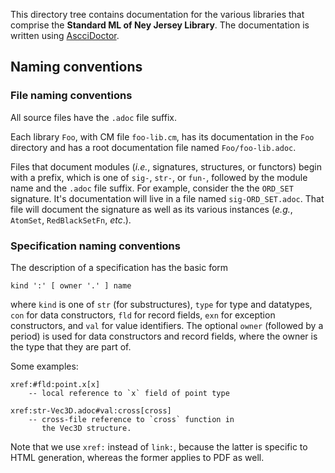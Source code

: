 This directory tree contains documentation for the
various libraries that comprise the **Standard ML of
Ney Jersey Library**.  The documentation is written
using [AscciDoctor](https://asciidoctor.org).

## Naming conventions

### File naming conventions

All source files have the `.adoc` file suffix.

Each library `Foo`, with CM file `foo-lib.cm`, has
its documentation in the `Foo` directory and has
a root documentation file named `Foo/foo-lib.adoc`.

Files that document modules (*i.e.*, signatures,
structures, or functors) begin with a prefix, which
is one of `sig-`, `str-`, or `fun-`, followed by the
module name and the `.adoc` file suffix.  For example,
consider the the `ORD_SET` signature.  It's documentation
will live in a file named `sig-ORD_SET.adoc`.  That file
will document the signature as well as its various instances
(*e.g.*, `AtomSet`, `RedBlackSetFn`, *etc*.).

### Specification naming conventions

The description of a specification has the basic form

    kind ':' [ owner '.' ] name

where `kind` is one of `str` (for substructures), `type`
for type and datatypes, `con` for data constructors,
`fld` for record fields, `exn` for exception constructors,
and `val` for value identifiers.  The optional `owner`
(followed by a period) is used for data constructors and
record fields, where the owner is the type that they
are part of.

Some examples:

	xref:#fld:point.x[x]
		-- local reference to `x` field of point type

	xref:str-Vec3D.adoc#val:cross[cross]
		-- cross-file reference to `cross` function in
		   the Vec3D structure.

Note that we use `xref:` instead of `link:`, because the latter
is specific to HTML generation, whereas the former applies to
PDF as well.

